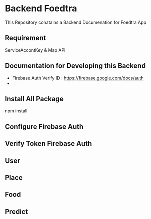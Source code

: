 # Backend Foedtra

This Repository conatains a Backend Documenation for Foedtra App

## Requirement

ServiceAccontKey & Map API

## Documentation for Developing this Backend

- Firebase Auth Verify ID : https://firebase.google.com/docs/auth
- 


## Install All Package 

npm install

## Configure Firebase Auth



## Verify Token Firebase Auth

## User


## Place


## Food


## Predict



